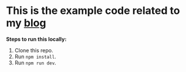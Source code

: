# This is the example code related to my [blog](https://medium.com/stackademic/develop-a-high-quality-modal-component-with-react-68b97e72bdb1)

**Steps to run this locally:**

1. Clone this repo.
2. Run `npm install`.
3. Run `npm run dev`.
